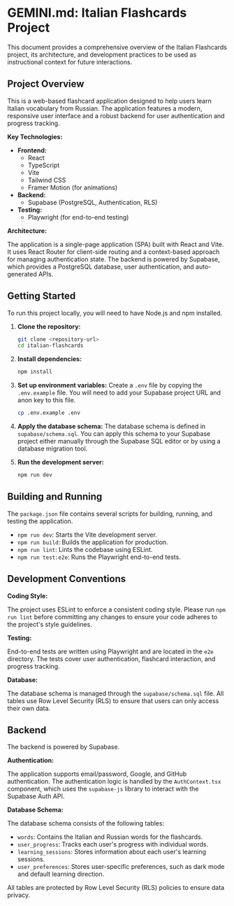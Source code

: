# GEMINI.md: Italian Flashcards Project

This document provides a comprehensive overview of the Italian Flashcards project, its architecture, and development practices to be used as instructional context for future interactions.

## Project Overview

This is a web-based flashcard application designed to help users learn Italian vocabulary from Russian. The application features a modern, responsive user interface and a robust backend for user authentication and progress tracking.

**Key Technologies:**

*   **Frontend:**
    *   React
    *   TypeScript
    *   Vite
    *   Tailwind CSS
    *   Framer Motion (for animations)
*   **Backend:**
    *   Supabase (PostgreSQL, Authentication, RLS)
*   **Testing:**
    *   Playwright (for end-to-end testing)

**Architecture:**

The application is a single-page application (SPA) built with React and Vite. It uses React Router for client-side routing and a context-based approach for managing authentication state. The backend is powered by Supabase, which provides a PostgreSQL database, user authentication, and auto-generated APIs.

## Getting Started

To run this project locally, you will need to have Node.js and npm installed.

1.  **Clone the repository:**
    ```bash
    git clone <repository-url>
    cd italian-flashcards
    ```

2.  **Install dependencies:**
    ```bash
    npm install
    ```

3.  **Set up environment variables:**
    Create a `.env` file by copying the `.env.example` file. You will need to add your Supabase project URL and anon key to this file.
    ```bash
    cp .env.example .env
    ```

4.  **Apply the database schema:**
    The database schema is defined in `supabase/schema.sql`. You can apply this schema to your Supabase project either manually through the Supabase SQL editor or by using a database migration tool.

5.  **Run the development server:**
    ```bash
    npm run dev
    ```

## Building and Running

The `package.json` file contains several scripts for building, running, and testing the application.

*   `npm run dev`: Starts the Vite development server.
*   `npm run build`: Builds the application for production.
*   `npm run lint`: Lints the codebase using ESLint.
*   `npm run test:e2e`: Runs the Playwright end-to-end tests.

## Development Conventions

**Coding Style:**

The project uses ESLint to enforce a consistent coding style. Please run `npm run lint` before committing any changes to ensure your code adheres to the project's style guidelines.

**Testing:**

End-to-end tests are written using Playwright and are located in the `e2e` directory. The tests cover user authentication, flashcard interaction, and progress tracking.

**Database:**

The database schema is managed through the `supabase/schema.sql` file. All tables use Row Level Security (RLS) to ensure that users can only access their own data.

## Backend

The backend is powered by Supabase.

**Authentication:**

The application supports email/password, Google, and GitHub authentication. The authentication logic is handled by the `AuthContext.tsx` component, which uses the `supabase-js` library to interact with the Supabase Auth API.

**Database Schema:**

The database schema consists of the following tables:

*   `words`: Contains the Italian and Russian words for the flashcards.
*   `user_progress`: Tracks each user's progress with individual words.
*   `learning_sessions`: Stores information about each user's learning sessions.
*   `user_preferences`: Stores user-specific preferences, such as dark mode and default learning direction.

All tables are protected by Row Level Security (RLS) policies to ensure data privacy.
